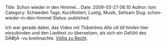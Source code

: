 Title: Schon wieder in den Himmel...
Date: 2009-03-27 08:10
Author: tom
Category: Schweden
Tags: KurzNotiert, Lustig, Musik, Seltsam
Slug: schon-wieder-in-den-himmel
Status: published

Ich war gerade dabei, das Video mit Thåströms *Alla vill till himlen*
hier einzubinden und den Liedtext zu übersetzen, als sich ein Gefühl des
DÃ©jÃ -vu breitmachte. [Völlig zu
Recht](http://www.fiket.de/2007/08/23/joakim-thastroem-alla-vill-till-himlen/).

